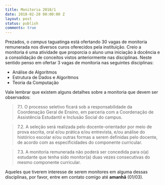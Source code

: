 ```yaml
---
title: Monitoria 2018/1
date: 2018-02-28 00:00:00 Z
layout: post
status: publish
comments: true
---
```


Prezados, o _campus_ taguatinga está ofertando 30 vagas de monitoria remunerada nos diversos curos oferecidos pela instituição. Creio a monitoria é uma atividade que proporcia o aluno uma iniciação à docência e a consolidação de conceitos vistos anteriormente nas disciplinas.
Neste sentido penso em ofertar 3 vagas de monitoria nas seguintes disciplinas:

* Análise de Algoritmos 
* Estrutura de Dados e Algoritmos
* Teoria da Computação

Vale lembrar que existem alguns detalhes sobre a monitoria que devem ser observados:

> 7.1. O processo seletivo ficará sob a responsabilidade da Coordenação Geral de Ensino, em parceria com a Coordenação de Assistência Estudantil e Inclusão Social do campus.

> 7.2. A seleção será realizada pelo docente-orientador por meio de prova escrita, oral e/ou prática e/ou entrevista, e/ou análise do histórico escolar e/ou outras formas a serem definidas pelo docente, de acordo com as especificidades do componente curricular.

> 7.3. A monitoria remunerada não poderá ser concedida para o(a) estudante que tenha sido monitor(a) duas vezes consecutivas do mesmo componente curricular.

Aqueles que tiverem interesse de serem monitores em alguma dessas disciplinas, por favor, entre em contato comigo até **amanhã** (01/03).
